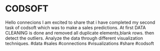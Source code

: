 # CODSOFT
Hello connecions
I am excited to share that i have completed my second task of codsoft which was to make a sales predictions.
At first DATA CLEANING is done and removed all duplicate elements,blank rows.
then detect the outliers.
Analyze the data through different visualization techniques.
#data #sales #connections #visualizations #share #codsoft
